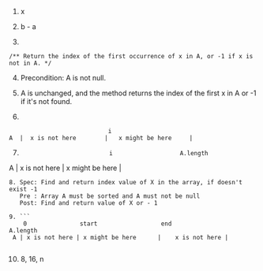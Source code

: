 1. x

2. b - a

3.
```
/** Return the index of the first occurrence of x in A, or -1 if x is not in A. */
```

4. Precondition: A is not null.

5. A is unchanged, and the method returns the index of the first x in A or -1 if it's not found.

6.
```
                            i
A  |  x is not here        |   x might be here     |
```
7. ```
                            i                   A.length
A |    x is not here       |  x might be here |

```
8. Spec: Find and return index value of X in the array, if doesn't exist -1
   Pre : Array A must be sorted and A must not be null
   Post: Find and return value of X or - 1 
   
9. ``` 
    0               start                  end                 A.length
 A | x is not here | x might be here      |    x is not here |
 
 ```
10. 8, 16, n
